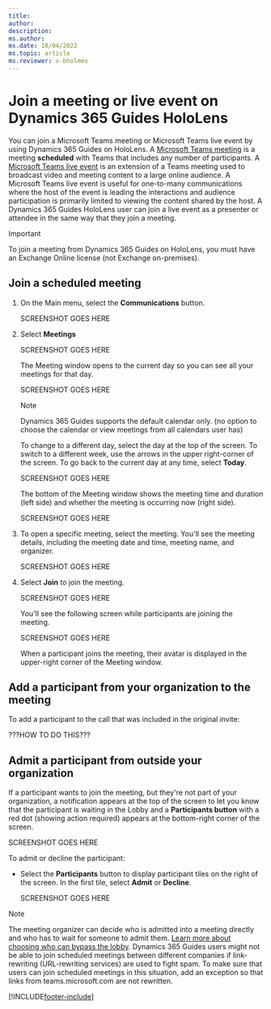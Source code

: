 ```yaml
---
title: 
author: 
description: 
ms.author: 
ms.date: 10/04/2022
ms.topic: article
ms.reviewer: v-bholmes
---
```


# Join a meeting or live event on Dynamics 365 Guides HoloLens

You can join a Microsoft Teams meeting or Microsoft Teams live event by using Dynamics 365 Guides on HoloLens. A [Microsoft Teams meeting](/microsoftteams/quick-start-meetings-live-events) is a meeting **scheduled** with Teams that includes any number of participants. A [Microsoft Teams live event](/microsoftteams/teams-live-events/what-are-teams-live-events) is an extension of a Teams meeting used to broadcast video and meeting content to a large online audience. A Microsoft Teams live event is useful for one-to-many communications where the host of the event is leading the interactions and audience participation is primarily limited to viewing the content shared by the host. A Dynamics 365 Guides HoloLens user can join a live event as a presenter or attendee in the same way that they join a meeting.

> [!IMPORTANT] 
> To join a meeting from Dynamics 365 Guides on HoloLens, you must have an Exchange Online license (not Exchange on-premises). 

## Join a scheduled meeting

1. On the Main menu, select the **Communications** button.

    SCREENSHOT GOES HERE
    
2. Select **Meetings**

    SCREENSHOT GOES HERE

    The Meeting window opens to the current day so you can see all your meetings for that day. 

    SCREENSHOT GOES HERE

    > [!NOTE]
    > Dynamics 365 Guides supports the default calendar only. (no option to choose the calendar or view meetings from all calendars user has)

    To change to a different day, select the day at the top of the screen. To switch to a different week, use the arrows in the upper right-corner of the screen. To go back to the current day at any time, select **Today**. 

    SCREENSHOT GOES HERE

    The bottom of the Meeting window shows the meeting time and duration (left side) and whether the meeting is occurring now (right side). 

    SCREENSHOT GOES HERE
    
3. To open a specific meeting, select the meeting. You'll see the meeting details, including the meeting date and time, meeting name, and organizer. 

    SCREENSHOT GOES HERE

4. Select **Join** to join the meeting.

    SCREENSHOT GOES HERE

    You'll see the following screen while participants are joining the meeting.
    
    SCREENSHOT GOES HERE

    When a participant joins the meeting, their avatar is displayed in the upper-right corner of the Meeting window. 
    
## Add a participant from your organization to the meeting

To add a participant to the call that was included in the original invite:

???HOW TO DO THIS???

## Admit a participant from outside your organization
    
If a participant wants to join the meeting, but they're not part of your organization, a notification appears at the top of the screen to let you know that the participant is waiting in the Lobby and a **Participants button** with a red dot (showing action required) appears at the bottom-right corner of the screen. 

SCREENSHOT GOES HERE
    
To admit or decline the participant:

- Select the **Participants** button to display participant tiles on the right of the screen. In the first tile, select **Admit** or **Decline**. 

    SCREENSHOT GOES HERE

> [!NOTE]
> The meeting organizer can decide who is admitted into a meeting directly and who has to wait for someone to admit them. [Learn more about choosing who can bypass the lobby](https://support.microsoft.com/en-us/office/change-participant-settings-for-a-teams-meeting-53261366-dbd5-45f9-aae9-a70e6354f88e). 
> Dynamics 365 Guides users might not be able to join scheduled meetings between different companies if link-rewriting (URL-rewriting services) are used to fight spam. To make sure that users can join scheduled meetings in this situation, add an exception so that links from teams.microsoft.com are not rewritten. 


[!INCLUDE[footer-include](../includes/footer-banner.md)]
